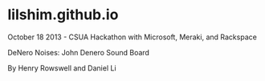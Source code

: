 lilshim.github.io
=================

October 18 2013 - CSUA Hackathon with Microsoft, Meraki, and Rackspace

DeNero Noises: John Denero Sound Board

By Henry Rowswell and Daniel Li 
